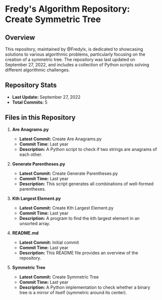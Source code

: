 # Fredy's Algorithm Repository: Create Symmetric Tree

## Overview
This repository, maintained by @Fredylx, is dedicated to showcasing solutions to various algorithmic problems, particularly focusing on the creation of a symmetric tree. The repository was last updated on September 27, 2022, and includes a collection of Python scripts solving different algorithmic challenges.

## Repository Stats
- **Last Update:** September 27, 2022
- **Total Commits:** 5

## Files in this Repository

1. **Are Anagrams.py**
   - **Latest Commit:** Create Are Anagrams.py
   - **Commit Time:** Last year
   - **Description:** A Python script to check if two strings are anagrams of each other.

2. **Generate Parentheses.py**
   - **Latest Commit:** Create Generate Parentheses.py
   - **Commit Time:** Last year
   - **Description:** This script generates all combinations of well-formed parentheses.

3. **Kth Largest Element.py**
   - **Latest Commit:** Create Kth Largest Element.py
   - **Commit Time:** Last year
   - **Description:** A program to find the kth largest element in an unsorted array.

4. **README.md**
   - **Latest Commit:** Initial commit
   - **Commit Time:** Last year
   - **Description:** This README file provides an overview of the repository.

5. **Symmetric Tree**
   - **Latest Commit:** Create Symmetric Tree
   - **Commit Time:** Last year
   - **Description:** A Python implementation to check whether a binary tree is a mirror of itself (symmetric around its center).
